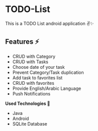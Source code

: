 # TODO-List
This is a TODO List android application ✌✨

## Features ⚡
 <ul>
 <li>CRUD with Category</li>
 <li>CRUD with Tasks</li>
 <li>Choose date of your task</li>
 <li>Prevent Category/Task duplication</li>
 <li>Add task to favorites list</li>
 <li>CRUD with favorites</li>
 <li>Provide English/Arabic Language</li>
 <li>Push Notifications</li>
 </ul>

 **Used Technologies 🎉**
 <ul>
 <li>Java</li>
 <li>Android</li>
 <li>SQLite Database</li>
 </ul>


